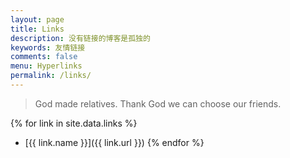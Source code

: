 ```yaml
---
layout: page
title: Links
description: 没有链接的博客是孤独的
keywords: 友情链接
comments: false
menu: Hyperlinks
permalink: /links/
---
```


> God made relatives. Thank God we can choose our friends.

{% for link in site.data.links %}
* [{{ link.name }}]({{ link.url }})
{% endfor %}

